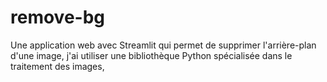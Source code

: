 # remove-bg
Une application web avec Streamlit qui permet de supprimer l'arrière-plan d'une image, j'ai utiliser une bibliothèque Python spécialisée dans le traitement des images,
